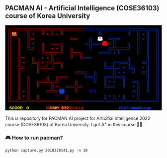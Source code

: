 ## PACMAN AI - Artificial Intelligence (COSE36103) course of Korea University

![pacman](fig/pacman.gif)

This is repository for PACMAN AI project for Articifial Intelligence 2022 course (COSE36103) of Korea University. I got A<sup>+</sup> in this course 👍🏻.

### 🎮 How to run pacman?

```
python capture.py 2018320141.py -n 10
```
